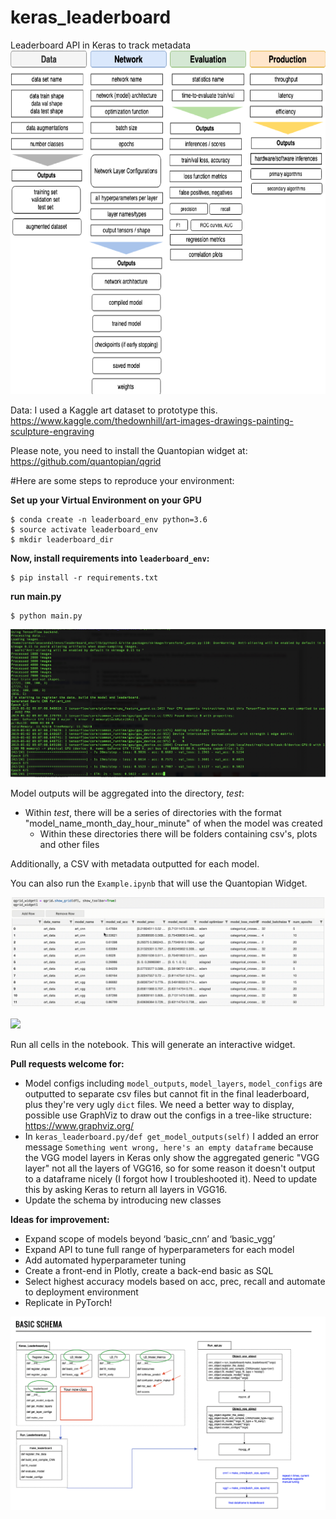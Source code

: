 # keras_leaderboard
Leaderboard API in Keras to track metadata
<img src=metadata.png width=600 height=550>

Data: I used a Kaggle art dataset to prototype this. https://www.kaggle.com/thedownhill/art-images-drawings-painting-sculpture-engraving

Please note, you need to install the Quantopian widget at: https://github.com/quantopian/qgrid<br>

#Here are some steps to reproduce your environment: 

<b>Set up your Virtual Environment on your GPU</b>

    $ conda create -n leaderboard_env python=3.6
    $ source activate leaderboard_env
    $ mkdir leaderboard_dir

<b>Now, install requirements into `leaderboard_env`:</b>

    $ pip install -r requirements.txt

<b>run main.py</b>

    $ python main.py

<img src=main.png>

Model outputs will be aggregated into the directory, *test*:
- Within *test*, there will be a series of directories with the format "model_name_month_day_hour_minute" of when the model was created
    - Within these directories there will be folders containing csv's, plots and other files
        
Additionally, a CSV with metadata outputted for each model. 

You can also run the `Example.ipynb` that will use the Quantopian Widget.

![](leaderboard_fin.gif)

![](models.gif)

Run all cells in the notebook. This will generate an interactive widget. 
 
<b>Pull requests welcome for:</b>

- Model configs including `model_outputs`, `model_layers`, `model_configs` are outputted to separate csv files but cannot fit in the final leaderboard, plus they're very ugly `dict` files. We need a better way to display, possible use GraphViz to draw out the configs in a tree-like structure: https://www.graphviz.org/
- In `keras_leaderboard.py/def get_model_outputs(self)` I added an error message `Something went wrong, here's an empty dataframe` because the VGG model layers in Keras only show the aggregated generic "VGG layer" not all the layers of VGG16, so for some reason it doesn't output to a dataframe nicely (I forgot how I troubleshooted it). Need to update this by asking Keras to return all layers in VGG16. 
- Update the schema by introducing new classes

<b>Ideas for improvement:</b>

- Expand scope of models beyond ‘basic_cnn’ and ‘basic_vgg’
- Expand API to tune full range of hyperparameters for each model
- Add automated hyperparameter tuning 
- Create a front-end in Plotly, create a back-end basic as SQL
- Select highest accuracy models based on acc, prec, recall and automate to deployment environment
- Replicate in PyTorch!

![](schema.png)
  


